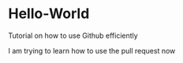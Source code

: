 # Hello-World
Tutorial on how to use Github efficiently

I am trying to learn how to use the pull request now
